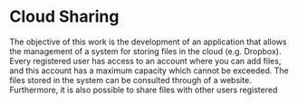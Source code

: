 # Cloud Sharing
 The objective of this work is the development of an application that allows the management of a system for storing files in the cloud (e.g. Dropbox). Every registered user has access to an account where you can add files, and this account has a maximum capacity which cannot be exceeded. The files stored in the system can be consulted through of a website. Furthermore, it is also possible to share files with other users registered
